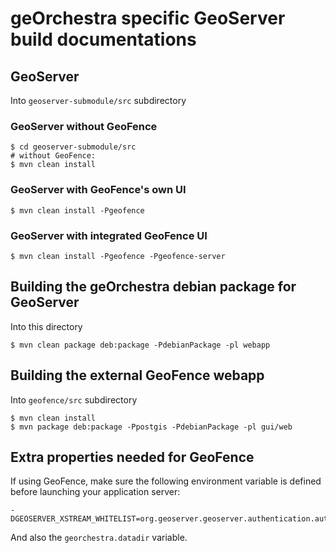 # geOrchestra specific GeoServer build documentations

## GeoServer

Into `geoserver-submodule/src` subdirectory

### GeoServer without GeoFence

```
$ cd geoserver-submodule/src
# without GeoFence:
$ mvn clean install
```

### GeoServer with GeoFence's own UI

```
$ mvn clean install -Pgeofence
```

### GeoServer with integrated GeoFence UI

```
$ mvn clean install -Pgeofence -Pgeofence-server

```

## Building the geOrchestra debian package for GeoServer

Into this directory

```
$ mvn clean package deb:package -PdebianPackage -pl webapp
```


## Building the external GeoFence webapp

Into `geofence/src` subdirectory

```
$ mvn clean install
$ mvn package deb:package -Ppostgis -PdebianPackage -pl gui/web
```
## Extra properties needed for GeoFence

If using GeoFence, make sure the following environment variable is defined before launching your application server:

```
-DGEOSERVER_XSTREAM_WHITELIST=org.geoserver.geoserver.authentication.auth.GeoFenceAuthenticationProviderConfig
```

And also the `georchestra.datadir` variable.




